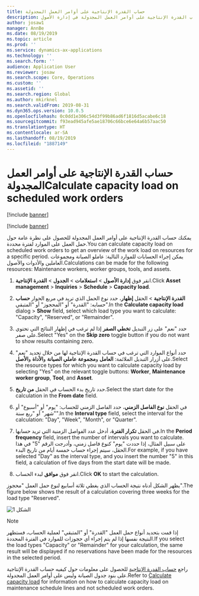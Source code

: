 ```yaml
---
title: حساب القدرة الإنتاجية على أوامر العمل المجدولة
description: يوضح هذا الموضوع كيفية حساب القدرة الإنتاجية على أوامر العمل المجدولة في إدارة الأصول.
author: josaw1
manager: AnnBe
ms.date: 08/19/2019
ms.topic: article
ms.prod: ''
ms.service: dynamics-ax-applications
ms.technology: ''
ms.search.form: ''
audience: Application User
ms.reviewer: josaw
ms.search.scope: Core, Operations
ms.custom: ''
ms.assetid: ''
ms.search.region: Global
ms.author: mkirknel
ms.search.validFrom: 2019-08-31
ms.dyn365.ops.version: 10.0.5
ms.openlocfilehash: 0c0dd1e306c54d3f99b86ad6f1816d5acabe6c18
ms.sourcegitcommit: f93ead945afe5ae18706c66bce6e64a6b57aac50
ms.translationtype: HT
ms.contentlocale: ar-SA
ms.lasthandoff: 08/19/2019
ms.locfileid: "1887149"
---
```

# <a name="calculate-capacity-load-on-scheduled-work-orders"></a><span data-ttu-id="f8f0e-103">حساب القدرة الإنتاجية على أوامر العمل المجدولة</span><span class="sxs-lookup"><span data-stu-id="f8f0e-103">Calculate capacity load on scheduled work orders</span></span>

[!include [banner](../../includes/banner.md)]

[!include [banner](../../includes/preview-banner.md)]

<span data-ttu-id="f8f0e-104">يمكنك حساب القدرة الإنتاجية على أوامر العمل المجدولة للحصول على نظرة عامة حول حمل العمل على الموارد لفترة محددة.</span><span class="sxs-lookup"><span data-stu-id="f8f0e-104">You can calculate capacity load on scheduled work orders to get an overview of the work load on resources for a specific period.</span></span> <span data-ttu-id="f8f0e-105">يمكن إجراء الحسابات للموارد التالية: عاملو الصيانة ومجموعات العاملين والأدوات والأصول.</span><span class="sxs-lookup"><span data-stu-id="f8f0e-105">Calculations can be made for the following resources: Maintenance workers, worker groups, tools, and assets.</span></span>

1. <span data-ttu-id="f8f0e-106">انقر فوق **إدارة الأصول** > **استعلامات** > **الجدول** > **القدرة الإنتاجية**.</span><span class="sxs-lookup"><span data-stu-id="f8f0e-106">Click **Asset management** > **Inquiries** > **Schedule** > **Capacity load**.</span></span>

2. <span data-ttu-id="f8f0e-107">في مربع الحوار **حساب‏‎ القدرة الإنتاجية** > الحقل **إظهار**، حدد نوع الحمل الذي تريد حسابه: "القدرة" أو "المحجوز" أو "المتبقي‬".</span><span class="sxs-lookup"><span data-stu-id="f8f0e-107">In the **Calculate capacity load** dialog > **Show** field, select which load type you want to calculate: "Capacity", "Reserved", or "Remainder".</span></span>

3. <span data-ttu-id="f8f0e-108">حدد "نعم" على زر التبديل **تخطي الصفر** إذا لم ترغب في إظهار النتائج التي تحتوي على صفر.</span><span class="sxs-lookup"><span data-stu-id="f8f0e-108">Select "Yes" on the **Skip zero** toggle button if you do not want to show results containing zero.</span></span>

4. <span data-ttu-id="f8f0e-109">حدد أنواع الموارد التي ترغب في حساب القدرة الإنتاجية لها من خلال تحديد "نعم" على أزرار التبديل الملائمة: **العامل** و**مجموعة عاملي الصيانة** و**الأداة** و**الأصل**.</span><span class="sxs-lookup"><span data-stu-id="f8f0e-109">Select the resource types for which you want to calculate capacity load by selecting "Yes" on the relevant toggle buttons: **Worker**, **Maintenance worker group**, **Tool**, and **Asset**.</span></span>

5. <span data-ttu-id="f8f0e-110">حدد تاريخ بدء الحساب في الحقل **من تاريخ**.</span><span class="sxs-lookup"><span data-stu-id="f8f0e-110">Select the start date for the calculation in the **From date** field.</span></span>

6. <span data-ttu-id="f8f0e-111">في الحقل **نوع الفاصل الزمني**، حدد الفاصل الزمني للحساب: "يوم" أو "أسبوع" أو "شهر" أو "ربع سنة".</span><span class="sxs-lookup"><span data-stu-id="f8f0e-111">In the **Interval type** field, select the interval for the calculation: "Day", "Week", "Month", or "Quarter".</span></span>

7. <span data-ttu-id="f8f0e-112">في الحقل **تكرار الفترة‬**، أدخل عدد الفواصل الزمنية التي تريد حسابها.</span><span class="sxs-lookup"><span data-stu-id="f8f0e-112">In the **Period frequency** field, insert the number of intervals you want to calculate.</span></span> <span data-ttu-id="f8f0e-113">على سبيل المثال، إذا حددت "يوم" كنوع فاصل زمني، وأدرجت الرقم "5" في هذا الحقل، سيتم إجراء حساب خمسة أيام من تاريخ البدء.</span><span class="sxs-lookup"><span data-stu-id="f8f0e-113">For example, if you have selected "Day" as the interval type, and you insert the number "5" in this field, a calculation of five days from the start date will be made.</span></span>

8. <span data-ttu-id="f8f0e-114">انقر فوق **موافق** لبدء الحساب.</span><span class="sxs-lookup"><span data-stu-id="f8f0e-114">Click **OK** to start the calculation.</span></span>

<span data-ttu-id="f8f0e-115">يظهر الشكل أدناه نتيجة الحساب الذي يغطي ثلاثة أسابيع لنوع حمل العمل "محجوز".</span><span class="sxs-lookup"><span data-stu-id="f8f0e-115">The figure below shows the result of a calculation covering three weeks for the load type "Reserved".</span></span>

![الشكل 1](media/08-work-order-scheduling.png)

>[!NOTE]
><span data-ttu-id="f8f0e-117">إذا قمت بتحديد أنواع حمل العمل "القدرة" أو "المتبقي" لعملية الحساب، فستظهر النتيجة نفسها إذا لم يتم إجراء أي حجوزات للموارد في الفترة المحددة.</span><span class="sxs-lookup"><span data-stu-id="f8f0e-117">If you select the load types "Capacity" or "Remainder" for your calculation, the same result will be displayed if no reservations have been made for the resources in the selected period.</span></span>

<span data-ttu-id="f8f0e-118">راجع [حساب القدرة الإنتاجية](../capacity-planning/calculate-capacity-load.md) للحصول على معلومات حول كيفيه حساب القدرة الإنتاجية على بنود جدول الصيانة وليس على أوامر العمل المجدولة.</span><span class="sxs-lookup"><span data-stu-id="f8f0e-118">Refer to [Calculate capacity load](../capacity-planning/calculate-capacity-load.md) for information on how to calculate capacity load on maintenance schedule lines and not scheduled work orders.</span></span>

